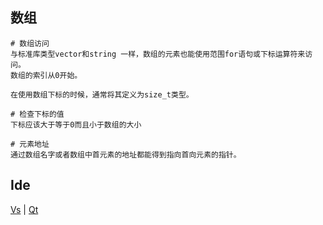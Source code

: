 ## 数组


```
# 数组访问
与标准库类型vector和string 一样，数组的元素也能使用范围for语句或下标运算符来访问。
数组的索引从0开始。

在使用数组下标的时候，通常将其定义为size_t类型。

# 检查下标的值
下标应该大于等于0而且小于数组的大小

# 元素地址
通过数组名字或者数组中首元素的地址都能得到指向首向元素的指针。
```

## Ide
[Vs]() | [Qt]()








